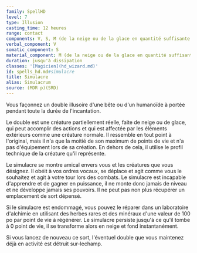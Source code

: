```yaml
---
family: SpellHD
level: 7
type: Illusion
casting_time: 12 heures
range: contact
components: V, S, M (de la neige ou de la glace en quantité suffisante pour faire une reproduction grandeur nature de la créature à dupliquer ; des cheveux, des rognures d'ongles ou un autre échantillon de la créature à dupliquer, à placer dans la neige ou la glace, et de la poudre de rubis d'une valeur minimale de 1 500 po que le sort consume, à saupoudrer sur le double)
verbal_component: V
somatic_component: S
material_component: M (de la neige ou de la glace en quantité suffisante pour faire une reproduction grandeur nature de la créature à dupliquer ; des cheveux, des rognures d'ongles ou un autre échantillon de la créature à dupliquer, à placer dans la neige ou la glace, et de la poudre de rubis d'une valeur minimale de 1 500 po que le sort consume, à saupoudrer sur le double)
duration: jusqu'à dissipation
classes: '[Magicien](hd_wizard.md)'
id: spells_hd.md#simulacre
title: Simulacre
alias: Simulacrum
source: (MDR p)(SRD)
---
```


Vous façonnez un double illusoire d'une bête ou d'un humanoïde à portée pendant toute la durée de l'incantation.

Le double est une créature partiellement réelle, faite de neige ou de glace, qui peut accomplir des actions et qui est affectée par les éléments extérieurs comme une créature normale. Il ressemble en tout point à l'original, mais il n'a que la moitié de son maximum de points de vie et n'a pas d'équipement lors de sa création. En dehors de cela, il utilise le profil technique de la créature qu'il représente.

Le simulacre se montre amical envers vous et les créatures que vous désignez. Il obéit à vos ordres vocaux, se déplace et agit comme vous le souhaitez et agit à votre tour lors des combats. Le simulacre est incapable d'apprendre et de gagner en puissance, il ne monte donc jamais de niveau et ne développe jamais ses pouvoirs. Il ne peut pas non plus récupérer un emplacement de sort dépensé.

Si le simulacre est endommagé, vous pouvez le réparer dans un laboratoire d'alchimie en utilisant des herbes rares et des minéraux d'une valeur de 100 po par point de vie à régénérer. Le simulacre persiste jusqu'à ce qu'il tombe à 0 point de vie, il se transforme alors en neige et fond instantanément.

Si vous lancez de nouveau ce sort, l'éventuel double que vous maintenez déjà en activité est détruit sur-lechamp.

